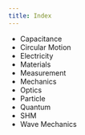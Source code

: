 ```yaml
---
title: Index
---
```


- Capacitance
- Circular Motion
- Electricity
- Materials
- Measurement
- Mechanics
- Optics
- Particle
- Quantum
- SHM
- Wave Mechanics

